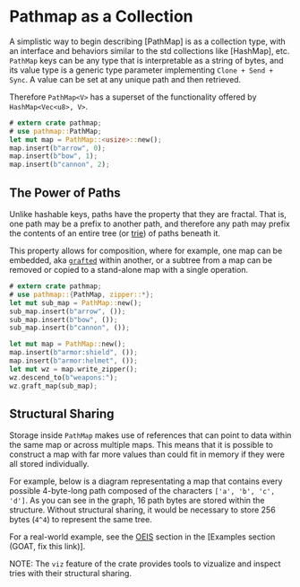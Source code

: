 # Pathmap as a Collection
A simplistic way to begin describing [PathMap] is as a collection type, with an interface and behaviors similar to the std collections like [HashMap], etc.  `PathMap` keys can be any type that is interpretable as a string of bytes, and its value type is a generic type parameter implementing `Clone + Send + Sync`.  A value can be set at any unique path and then retrieved.

Therefore `PathMap<V>` has a superset of the functionality offered by `HashMap<Vec<u8>, V>`.

```rust
# extern crate pathmap;
# use pathmap::PathMap;
let mut map = PathMap::<usize>::new();
map.insert(b"arrow", 0);
map.insert(b"bow", 1);
map.insert(b"cannon", 2);
```

<p align="center">
  <object type="image/svg+xml" data="images/1.00.00_simple.svg" style="width:30%;"></object>
</p>

## The Power of Paths
Unlike hashable keys, paths have the property that they are fractal.  That is, one path may be a prefix to another path, and therefore any path may prefix the contents of an entire tree (or [trie](https://en.wikipedia.org/wiki/Trie)) of paths beneath it.

This property allows for composition, where for example, one map can be embedded, aka [`grafted`](ZipperWriting::graft) within another, or a subtree from a map can be removed or copied to a stand-alone map with a single operation.

```rust
# extern crate pathmap;
# use pathmap::{PathMap, zipper::*};
let mut sub_map = PathMap::new();
sub_map.insert(b"arrow", ());
sub_map.insert(b"bow", ());
sub_map.insert(b"cannon", ());

let mut map = PathMap::new();
map.insert(b"armor:shield", ());
map.insert(b"armor:helmet", ());
let mut wz = map.write_zipper();
wz.descend_to(b"weapons:");
wz.graft_map(sub_map);
```

<p align="center">
  <object type="image/svg+xml" data="images/1.00.00_grafting.svg" style="width:40%;"></object>
</p>

<!-- GOAT, move this elsewhere
NOTE: A structure of paths is required to host values, but path structures may exist by themselves in the absence of values.  A path that terminates without any value or downstream children is still a valid path, and is known as a "dangling" path. -->

## Structural Sharing
Storage inside `PathMap` makes use of references that can point to data within the same map or across multiple maps.  This means that it is possible to construct a map with far more values than could fit in memory if they were all stored individually.

For example, below is a diagram representating a map that contains every possible 4-byte-long path composed of the characters `['a', 'b', 'c', 'd']`.  As you can see in the graph, 16 path bytes are stored within the structure.  Without structural sharing, it would be necessary to store 256 bytes (`4^4`) to represent the same tree.

<!-- ![4x4_sharing_pathmap](images/1.00.00_structural_sharing.svg) -->
<p align="center">
  <object type="image/svg+xml" data="images/1.00.00_structural_sharing.svg" style="width:50%;"></object>
</p>

For a real-world example, see the [OEIS](https://oeis.org/) section in the [Examples section (GOAT, fix this link)].

NOTE: The `viz` feature of the crate provides tools to vizualize and inspect tries with their structural sharing.